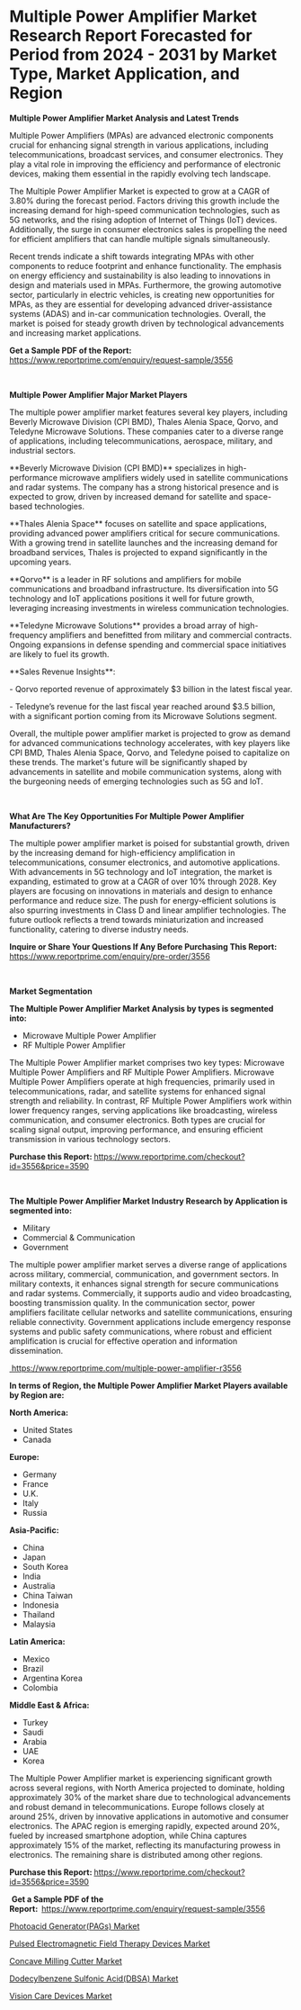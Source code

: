<p><h1>Multiple Power Amplifier Market Research Report Forecasted for Period from 2024 -  2031 by Market Type, Market Application, and Region</h1></p><p><strong>Multiple Power Amplifier Market Analysis and Latest Trends</strong></p>
<p><p>Multiple Power Amplifiers (MPAs) are advanced electronic components crucial for enhancing signal strength in various applications, including telecommunications, broadcast services, and consumer electronics. They play a vital role in improving the efficiency and performance of electronic devices, making them essential in the rapidly evolving tech landscape.</p><p>The Multiple Power Amplifier Market is expected to grow at a CAGR of 3.80% during the forecast period. Factors driving this growth include the increasing demand for high-speed communication technologies, such as 5G networks, and the rising adoption of Internet of Things (IoT) devices. Additionally, the surge in consumer electronics sales is propelling the need for efficient amplifiers that can handle multiple signals simultaneously.</p><p>Recent trends indicate a shift towards integrating MPAs with other components to reduce footprint and enhance functionality. The emphasis on energy efficiency and sustainability is also leading to innovations in design and materials used in MPAs. Furthermore, the growing automotive sector, particularly in electric vehicles, is creating new opportunities for MPAs, as they are essential for developing advanced driver-assistance systems (ADAS) and in-car communication technologies. Overall, the market is poised for steady growth driven by technological advancements and increasing market applications.</p></p>
<p><strong>Get a Sample PDF of the Report:&nbsp;</strong> <a href="https://www.reportprime.com/enquiry/request-sample/3556">https://www.reportprime.com/enquiry/request-sample/3556</a></p>
<p>&nbsp;</p>
<p><strong>Multiple Power Amplifier Major Market Players</strong></p>
<p><p>The multiple power amplifier market features several key players, including Beverly Microwave Division (CPI BMD), Thales Alenia Space, Qorvo, and Teledyne Microwave Solutions. These companies cater to a diverse range of applications, including telecommunications, aerospace, military, and industrial sectors.</p><p>**Beverly Microwave Division (CPI BMD)** specializes in high-performance microwave amplifiers widely used in satellite communications and radar systems. The company has a strong historical presence and is expected to grow, driven by increased demand for satellite and space-based technologies.</p><p>**Thales Alenia Space** focuses on satellite and space applications, providing advanced power amplifiers critical for secure communications. With a growing trend in satellite launches and the increasing demand for broadband services, Thales is projected to expand significantly in the upcoming years.</p><p>**Qorvo** is a leader in RF solutions and amplifiers for mobile communications and broadband infrastructure. Its diversification into 5G technology and IoT applications positions it well for future growth, leveraging increasing investments in wireless communication technologies.</p><p>**Teledyne Microwave Solutions** provides a broad array of high-frequency amplifiers and benefitted from military and commercial contracts. Ongoing expansions in defense spending and commercial space initiatives are likely to fuel its growth.</p><p>**Sales Revenue Insights**:</p><p>- Qorvo reported revenue of approximately $3 billion in the latest fiscal year.</p><p>- Teledyne’s revenue for the last fiscal year reached around $3.5 billion, with a significant portion coming from its Microwave Solutions segment.</p><p>Overall, the multiple power amplifier market is projected to grow as demand for advanced communications technology accelerates, with key players like CPI BMD, Thales Alenia Space, Qorvo, and Teledyne poised to capitalize on these trends. The market's future will be significantly shaped by advancements in satellite and mobile communication systems, along with the burgeoning needs of emerging technologies such as 5G and IoT.</p></p>
<p>&nbsp;</p>
<p><strong>What Are The Key Opportunities For Multiple Power Amplifier Manufacturers?</strong></p>
<p><p>The multiple power amplifier market is poised for substantial growth, driven by the increasing demand for high-efficiency amplification in telecommunications, consumer electronics, and automotive applications. With advancements in 5G technology and IoT integration, the market is expanding, estimated to grow at a CAGR of over 10% through 2028. Key players are focusing on innovations in materials and design to enhance performance and reduce size. The push for energy-efficient solutions is also spurring investments in Class D and linear amplifier technologies. The future outlook reflects a trend towards miniaturization and increased functionality, catering to diverse industry needs.</p></p>
<p><strong>Inquire or Share Your Questions If Any Before Purchasing This Report:</strong> <a href="https://www.reportprime.com/enquiry/pre-order/3556">https://www.reportprime.com/enquiry/pre-order/3556</a></p>
<p>&nbsp;</p>
<p><strong>Market Segmentation</strong></p>
<p><strong>The Multiple Power Amplifier Market Analysis by types is segmented into:</strong></p>
<p><ul><li>Microwave Multiple Power Amplifier</li><li>RF Multiple Power Amplifier</li></ul></p>
<p><p>The Multiple Power Amplifier market comprises two key types: Microwave Multiple Power Amplifiers and RF Multiple Power Amplifiers. Microwave Multiple Power Amplifiers operate at high frequencies, primarily used in telecommunications, radar, and satellite systems for enhanced signal strength and reliability. In contrast, RF Multiple Power Amplifiers work within lower frequency ranges, serving applications like broadcasting, wireless communication, and consumer electronics. Both types are crucial for scaling signal output, improving performance, and ensuring efficient transmission in various technology sectors.</p></p>
<p><strong>Purchase this Report:&nbsp;</strong><a href="https://www.reportprime.com/checkout?id=3556&price=3590">https://www.reportprime.com/checkout?id=3556&price=3590</a></p>
<p>&nbsp;</p>
<p><strong>The Multiple Power Amplifier Market Industry Research by Application is segmented into:</strong></p>
<p><ul><li>Military</li><li>Commercial & Communication</li><li>Government</li></ul></p>
<p><p>The multiple power amplifier market serves a diverse range of applications across military, commercial, communication, and government sectors. In military contexts, it enhances signal strength for secure communications and radar systems. Commercially, it supports audio and video broadcasting, boosting transmission quality. In the communication sector, power amplifiers facilitate cellular networks and satellite communications, ensuring reliable connectivity. Government applications include emergency response systems and public safety communications, where robust and efficient amplification is crucial for effective operation and information dissemination.</p></p>
<p><a href="https://www.reportprime.com/multiple-power-amplifier-r3556">&nbsp;https://www.reportprime.com/multiple-power-amplifier-r3556</a></p>
<p><strong>In terms of Region, the Multiple Power Amplifier Market Players available by Region are:</strong></p>
<p>
    <p> <strong> North America: </strong>
        <ul>
            <li>United States</li>
            <li>Canada</li>
        </ul>
        </p> 
    <p> <strong> Europe: </strong>
        <ul>
            <li>Germany</li>
            <li>France</li>
            <li>U.K.</li>
            <li>Italy</li>
            <li>Russia</li>
        </ul>
        </p> 
    <p> <strong> Asia-Pacific: </strong>
        <ul>
            <li>China</li>
            <li>Japan</li>
            <li>South Korea</li>
            <li>India</li>
            <li>Australia</li>
            <li>China Taiwan</li>
            <li>Indonesia</li>
            <li>Thailand</li>
            <li>Malaysia</li>
        </ul>
        </p> 
    <p> <strong> Latin America: </strong>
        <ul>
            <li>Mexico</li>
            <li>Brazil</li>
            <li>Argentina Korea</li>
            <li>Colombia</li>
        </ul>
        </p> 
    <p> <strong> Middle East & Africa: </strong>
        <ul>
            <li>Turkey</li>
            <li>Saudi</li>
            <li>Arabia</li>
            <li>UAE</li>
            <li>Korea</li>
        </ul>
    </p>
    </p>
<p><p>The Multiple Power Amplifier market is experiencing significant growth across several regions, with North America projected to dominate, holding approximately 30% of the market share due to technological advancements and robust demand in telecommunications. Europe follows closely at around 25%, driven by innovative applications in automotive and consumer electronics. The APAC region is emerging rapidly, expected around 20%, fueled by increased smartphone adoption, while China captures approximately 15% of the market, reflecting its manufacturing prowess in electronics. The remaining share is distributed among other regions.</p></p>
<p><strong>Purchase this Report: </strong><a href="https://www.reportprime.com/checkout?id=3556&price=3590">https://www.reportprime.com/checkout?id=3556&price=3590</a></p>
<p>&nbsp;<strong>Get a Sample PDF of the Report:&nbsp;&nbsp;</strong><a href="https://www.reportprime.com/enquiry/request-sample/3556">https://www.reportprime.com/enquiry/request-sample/3556</a></p>
<p><strong></strong></p>
<p><p><a href="https://issuu.com/reportprime-2/docs/photoacid-generatorpags-market-size_4be573a71b260a">Photoacid Generator(PAGs) Market</a></p><p><a href="https://www.linkedin.com/pulse/global-pulsed-electromagnetic-field-therapy-devices-market-q30qe?trackingId=jx443jqlT7WPm2lNAdXX%2FQ%3D%3D">Pulsed Electromagnetic Field Therapy Devices Market</a></p><p><a href="https://www.linkedin.com/pulse/concave-milling-cutter-market-share-analysis-growth-bubfc?trackingId=q%2FQimwVSRjO0CWzogosq%2FQ%3D%3D">Concave Milling Cutter Market</a></p><p><a href="https://issuu.com/reportprime-2/docs/dodecylbenzene-sulfonic-aciddbsa-ma_48e0688a39ecdd">Dodecylbenzene Sulfonic Acid(DBSA) Market</a></p><p><a href="https://www.linkedin.com/pulse/comprehensive-look-product-type-contact-lensesglaucoma-drainage-cmb5e?trackingId=7U93LTi2SDaz%2BHQ3EM%2F0QQ%3D%3D">Vision Care Devices Market</a></p></p>